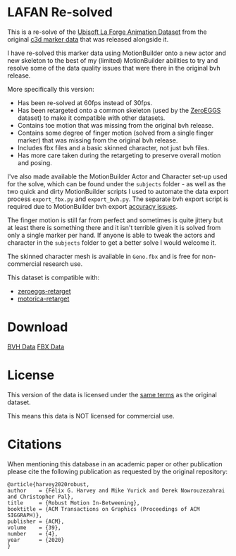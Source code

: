 LAFAN Re-solved
===============

This is a re-solve of the [Ubisoft La Forge Animation Dataset](https://github.com/ubisoft/ubisoft-laforge-animation-dataset) from the original [c3d marker data](https://github.com/ubisoft/ubisoft-laforge-animation-dataset/tree/master/c3d) that was released alongside it.

I have re-solved this marker data using MotionBuilder onto a new actor and new skeleton to the best of my (limited) MotionBuilder abilities to try and resolve some of the data quality issues that were there in the original bvh release.

More specifically this version:

* Has been re-solved at 60fps instead of 30fps.
* Has been retargeted onto a common skeleton (used by the [ZeroEGGS](https://github.com/ubisoft/ubisoft-laforge-ZeroEGGS) dataset) to make it compatible with other datasets.
* Contains toe motion that was missing from the original bvh release.
* Contains some degree of finger motion (solved from a single finger marker) that was missing from the original bvh release.
* Includes fbx files and a basic skinned character, not just bvh files.
* Has more care taken during the retargeting to preserve overall motion and posing.

I've also made available the MotionBuilder Actor and Character set-up used for the solve, which can be found under the `subjects` folder - as well as the two quick and dirty MotionBuilder scripts I used to automate the data export process `export_fbx.py` and `export_bvh.py`. The separate bvh export script is required due to MotionBuilder bvh export [accuracy issues](https://twitter.com/anorangeduck/status/1805351572672491569).

The finger motion is still far from perfect and sometimes is quite jittery but at least there is something there and it isn't terrible given it is solved from only a single marker per hand. If anyone is able to tweak the actors and character in the `subjects` folder to get a better solve I would welcome it.

The skinned character mesh is available in `Geno.fbx` and is free for non-commercial research use.

This dataset is compatible with:

* [zeroeggs-retarget](https://github.com/orangeduck/zeroeggs-retarget)
* [motorica-retarget](https://github.com/orangeduck/motorica-retarget)

Download
========

[BVH Data](https://theorangeduck.com/media/uploads/Geno/lafan1-resolved/bvh.zip)
[FBX Data](https://theorangeduck.com/media/uploads/Geno/lafan1-resolved/fbx.zip)

License
=======

This version of the data is licensed under the [same terms](https://github.com/ubisoft/ubisoft-laforge-animation-dataset/blob/master/license.txt) as the original dataset.

This means this data is NOT licensed for commercial use.


Citations
=========

When mentioning this database in an academic paper or other publication please cite the following publication as requested by the original repository:

```
@article{harvey2020robust,
author    = {Félix G. Harvey and Mike Yurick and Derek Nowrouzezahrai and Christopher Pal},
title     = {Robust Motion In-Betweening},
booktitle = {ACM Transactions on Graphics (Proceedings of ACM SIGGRAPH)},
publisher = {ACM},
volume    = {39},
number    = {4},
year      = {2020}
}
```